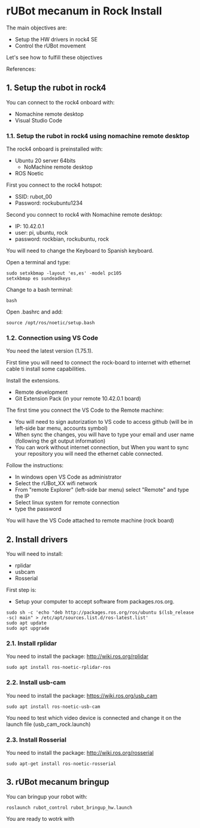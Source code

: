 # **rUBot mecanum in Rock Install**

The main objectives are:

- Setup the HW drivers in rock4 SE
- Control the rUBot movement

Let's see how to fulfill these objectives

References:

## **1. Setup the rubot in rock4**
You can connect to the rock4 onboard with:
- Nomachine remote desktop
- Visual Studio Code

### **1.1. Setup the rubot in rock4 using nomachine remote desktop**
The rock4 onboard is preinstalled with:
- Ubuntu 20 server 64bits
  - NoMachine remote desktop
- ROS Noetic

First you connect to the rock4 hotspot:
- SSID: rubot_00
- Password: rockubuntu1234

Second you connect to rock4 with Nomachine remote desktop:
- IP: 10.42.0.1
- user: pi, ubuntu, rock
- password: rockbian, rockubuntu, rock

You will need to change the Keyboard to Spanish keyboard. 

Open a terminal and type:
```shell
sudo setxkbmap -layout 'es,es' -model pc105
setxkbmap es sundeadkeys
```
Change to a bash terminal:
```shell
bash
```
Open .bashrc and add:
```shell
source /opt/ros/noetic/setup.bash
```
### **1.2. Connection using VS Code**
You need the latest version (1.75.1).

First time you will need to connect the rock-board to internet with ethernet cable ti install some capabilities.

Install the extensions.
- Remote development
- Git Extension Pack (in your remote 10.42.0.1 board)

The first time you connect the VS Code to the Remote machine:
- You will need to sign autorization to VS code to access github (will be in left-side bar menu, accounts symbol)
- When sync the changes, you will have to type your email and user name (following the git output information)
- You can work without internet connection, but When you want to sync your repository you will need the ethernet cable connected.

Follow the instructions:
- In windows open VS Code as administrator
- Select the rUBot_XX wifi network 
- From "remote Explorer" (left-side bar menu) select "Remote" and type the IP
- Select linux system for remote connection
- type the password

You will have the VS Code attached to remote machine (rock board)

## **2. Install drivers**
You will need to install:
- rplidar
- usbcam
- Rosserial

First step is:
- Setup your computer to accept software from packages.ros.org.
```shell
sudo sh -c 'echo "deb http://packages.ros.org/ros/ubuntu $(lsb_release -sc) main" > /etc/apt/sources.list.d/ros-latest.list'
sudo apt update
sudo apt upgrade
```

### **2.1. Install rplidar**
You need to install the package: http://wiki.ros.org/rplidar

```shell
sudo apt install ros-noetic-rplidar-ros
```

### **2.2. Install usb-cam**
You need to install the package: https://wiki.ros.org/usb_cam

```shell
sudo apt install ros-noetic-usb-cam
```
You need to test which video device is connected and change it on the launch file (usb_cam_rock.launch)

### **2.3. Install Rosserial**
You need to install the package: http://wiki.ros.org/rosserial

```shell
sudo apt-get install ros-noetic-rosserial
```

## **3. rUBot mecanum bringup**
You can bringup your robot with:
```shell
roslaunch rubot_control rubot_bringup_hw.launch
```
You are ready to wotrk with